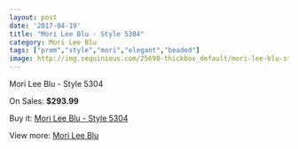 ```yaml
---
layout: post
date: '2017-04-19'
title: "Mori Lee Blu - Style 5304"
category: Mori Lee Blu
tags: ["prom","style","mori","elegant","beaded"]
image: http://img.sequinious.com/25690-thickbox_default/mori-lee-blu-style-5304.jpg
---
```

Mori Lee Blu - Style 5304

On Sales: **$293.99**
<a href="https://www.sequinious.com/mori-lee-blu/10635-mori-lee-blu-style-5304.html"><amp-img layout="responsive" width="600" height="600" src="//img.sequinious.com/25690-thickbox_default/mori-lee-blu-style-5304.jpg" alt="Mori Lee Blu - Style 5304 0" /></a>
<a href="https://www.sequinious.com/mori-lee-blu/10635-mori-lee-blu-style-5304.html"><amp-img layout="responsive" width="600" height="600" src="//img.sequinious.com/25693-thickbox_default/mori-lee-blu-style-5304.jpg" alt="Mori Lee Blu - Style 5304 1" /></a>
<a href="https://www.sequinious.com/mori-lee-blu/10635-mori-lee-blu-style-5304.html"><amp-img layout="responsive" width="600" height="600" src="//img.sequinious.com/25692-thickbox_default/mori-lee-blu-style-5304.jpg" alt="Mori Lee Blu - Style 5304 2" /></a>
<a href="https://www.sequinious.com/mori-lee-blu/10635-mori-lee-blu-style-5304.html"><amp-img layout="responsive" width="600" height="600" src="//img.sequinious.com/25691-thickbox_default/mori-lee-blu-style-5304.jpg" alt="Mori Lee Blu - Style 5304 3" /></a>

Buy it: [Mori Lee Blu - Style 5304](https://www.sequinious.com/mori-lee-blu/10635-mori-lee-blu-style-5304.html "Mori Lee Blu - Style 5304")

View more: [Mori Lee Blu](https://www.sequinious.com/28-mori-lee-blu "Mori Lee Blu")